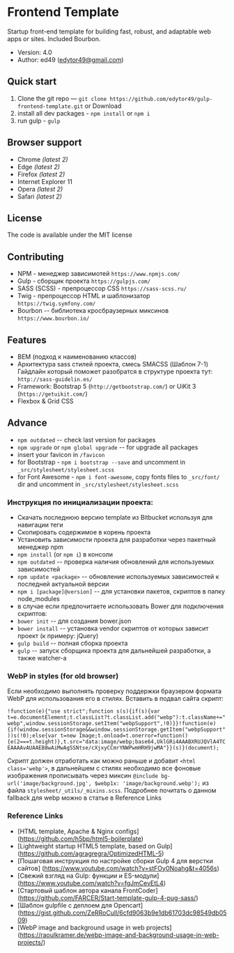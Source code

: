 # Frontend Template

Startup front-end template for building fast, robust, and adaptable web apps or sites. Included Bourbon.

* Version: 4.0
* Author: ed49 (edytor49@gmail.com)

## Quick start

1. Clone the git repo — `git clone https://github.com/edytor49/gulp-frontend-template.git` or Download
2. install all dev packages - `npm install` or `npm i`
3. run gulp - `gulp`

## Browser support

* Chrome *(latest 2)*
* Edge *(latest 2)*
* Firefox *(latest 2)*
* Internet Explorer 11
* Opera *(latest 2)*
* Safari *(latest 2)*

## License

The code is available under the MIT license

## Contributing

* NPM - менеджер зависимотей `https://www.npmjs.com/`
* Gulp - сборщик проекта `https://gulpjs.com/`
* SASS (SCSS) - препроцессор CSS `https://sass-scss.ru/`
* Twig - препроцессор HTML и шаблонизатор `https://twig.symfony.com/`
* Bourbon -- библиотека кросбраузерных миксинов `https://www.bourbon.io/`

## Features

* BEM (подход к наименованию классов)
* Архитектура sass стилей проекта, смесь SMACSS (Шаблон 7-1) Гайдлайн который поможет разобратся в структуре проекта тут: `http://sass-guidelin.es/`
* Framework: Bootstrap 5 (`http://getbootstrap.com/`) or UiKit 3 (`https://getuikit.com/`)
* Flexbox & Grid CSS

## Advance

* `npm outdated` -- check last version for packages
* `npm upgrade` or `npm global upgrade` -- for upgrade all packages
* insert your favicon in `/favicon`
* for Bootstrap - `npm i bootstrap --save` and uncomment in `_src/stylesheet/stylesheet.scss`
* for Font Awesome - `npm i font-awesome`, copy fonts files to `_src/font/` dir and uncomment in `_src/stylesheet/stylesheet.scss`

### Инструкция по инициализации проекта:

* Скачать последнюю версию template из Bitbucket используя для навигации теги
* Скопировать содержимое в корень проекта
* Установить зависимости проекта для разработки через пакетный менеджер npm
* `npm install` (or `npm i`) в консоли
* `npm outdated` -- проверка наличия обновлений для используемых зависимостей
* `npm update <package>` -- обновление используемых зависимостей к последней актуальной версии
* `npm i [package]@version]` -- для установки пакетов, скриптов в папку node_modules
* в случае если предпочитаете использовать Bower для подключения скриптов:
* `bower init` -- для создания bower.json
* `bower install` -- установка vendor скриптов от которых зависит проект (к примеру: jQuery)
* `gulp build` -- полная сборка проекта
* `gulp` -- запуск сборщика проекта для дальнейшей разработки, а также watcher-а

### WebP in styles (for old browser)

Если необходимо выполнять проверку поддержки браузером формата WebP для использования его в стилях. Вставить в подвал сайта скрипт:

`!function(e){"use strict";function s(s){if(s){var t=e.documentElement;t.classList?t.classList.add("webp"):t.className+=" webp",window.sessionStorage.setItem("webpSupport",!0)}}!function(e){if(window.sessionStorage&&window.sessionStorage.getItem("webpSupport"))s(!0);else{var t=new Image;t.onload=t.onerror=function(){e(2===t.height)},t.src="data:image/webp;base64,UklGRi4AAABXRUJQVlA4TCEAAAAvAUAAEB8wAiMwAgSSNtse/cXjxyCCmrYNWPwmHRH9jwMA"}}(s)}(document);`

Скрипт должен отработать как можно раньше и добавит `<html class='webp'>`, в дальнейшем с стилях необходимо все фоновые изображения прописывать через миксин `@include bg-url('image/background.jpg', $webp1x: 'image/background.webp');` из файла `stylesheet/_utils/_mixins.scss`. Подробнее почитать о данном fallback для webp можно в статье в Reference Links

### Reference Links

* [HTML template, Apache & Nginx configs] (https://github.com/h5bp/html5-boilerplate)
* [Lightweight startup HTML5 template, based on Gulp] (https://github.com/agragregra/OptimizedHTML-5)
* [Пошаговая инструкция по настройке сборки Gulp 4 для верстки сайтов] (https://www.youtube.com/watch?v=stFOy0Noahg&t=4056s)
* [Свежий взгляд на Gulp: функции и ES-модули] (https://www.youtube.com/watch?v=fgJmCevEtL4)
* [Стартовый шаблон автора канала FrontCoder] (https://github.com/FARCER/Start-template-gulp-4-pug-sass/)
* [Шаблон gulpfile с деплоем для Opencart] (https://gist.github.com/ZeRRoCull/6cfd9063b9e1db61703dc98549db0509)
* [WebP image and background usage in web projects] (https://raoulkramer.de/webp-image-and-background-usage-in-web-projects/)
